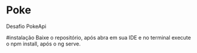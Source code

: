 # Poke
Desafio PokeApi

#instalação
Baixe o repositório, após abra em sua IDE e no terminal execute o npm install, após o ng serve. 
